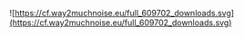 ![https://cf.way2muchnoise.eu/full_609702_downloads.svg](https://cf.way2muchnoise.eu/full_609702_downloads.svg)
